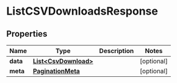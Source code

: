 

# ListCSVDownloadsResponse


## Properties

| Name | Type | Description | Notes |
|------------ | ------------- | ------------- | -------------|
|**data** | [**List&lt;CsvDownload&gt;**](CsvDownload.md) |  |  [optional] |
|**meta** | [**PaginationMeta**](PaginationMeta.md) |  |  [optional] |




